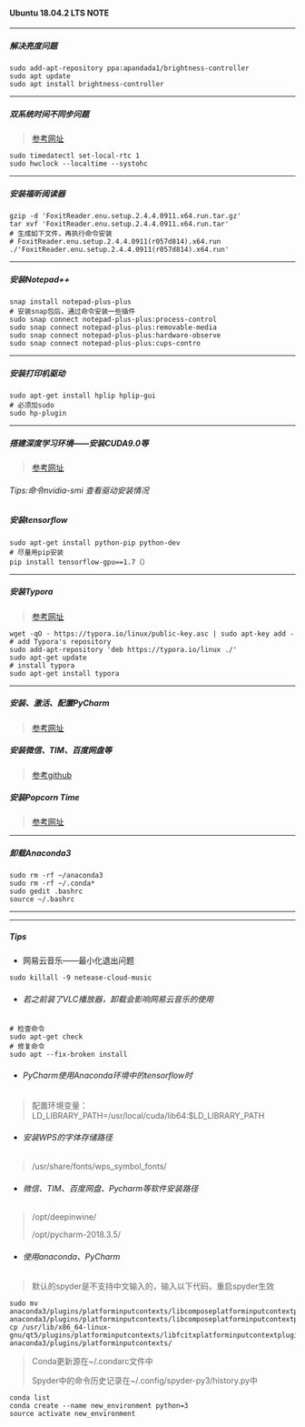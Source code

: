 #### Ubuntu 18.04.2 LTS NOTE

------

##### 解决亮度问题

```shell
sudo add-apt-repository ppa:apandada1/brightness-controller
sudo apt update
sudo apt install brightness-controller
```

------

##### 双系统时间不同步问题

> [参考网址](https://www.jianshu.com/p/cf445a2c55e8)

```shell
sudo timedatectl set-local-rtc 1
sudo hwclock --localtime --systohc 
```

------

##### 安装福昕阅读器

```shell
gzip -d 'FoxitReader.enu.setup.2.4.4.0911.x64.run.tar.gz'
tar xvf 'FoxitReader.enu.setup.2.4.4.0911.x64.run.tar'
# 生成如下文件，再执行命令安装
# FoxitReader.enu.setup.2.4.4.0911(r057d814).x64.run
./'FoxitReader.enu.setup.2.4.4.0911(r057d814).x64.run'
```

------

##### 安装Notepad++

```shell
snap install notepad-plus-plus
# 安装snap包后，通过命令安装一些插件
sudo snap connect notepad-plus-plus:process-control
sudo snap connect notepad-plus-plus:removable-media
sudo snap connect notepad-plus-plus:hardware-observe
sudo snap connect notepad-plus-plus:cups-contro
```

------

##### 安装打印机驱动

```shell
sudo apt-get install hplip hplip-gui
# 必须加sudo
sudo hp-plugin
```

------

##### 搭建深度学习环境——安装CUDA9.0等

> [参考网址](https://blog.csdn.net/xd_wjc/article/details/83005148)

###### Tips:命令nvidia-smi 查看驱动安装情况

##### 安装tensorflow

```shell
sudo apt-get install python-pip python-dev 
# 尽量用pip安装
pip install tensorflow-gpu==1.7（）
```

------

##### 安装Typora

> [参考网址](http://support.typora.io/Typora-on-Linux/)

```shell
wget -qO - https://typora.io/linux/public-key.asc | sudo apt-key add -
# add Typora's repository
sudo add-apt-repository 'deb https://typora.io/linux ./'
sudo apt-get update
# install typora
sudo apt-get install typora
```

------

##### 安装、激活、配置PyCharm

> [参考网址](https://www.cnblogs.com/huozf/p/9304396.html)

##### 安装微信、TIM、百度网盘等

> [参考github](https://github.com/wszqkzqk/deepin-wine-ubuntu)

##### 安装Popcorn Time

> [参考网址](https://linux.cn/article-10081-1.html)

------

##### 卸载Anaconda3 

```shell
sudo rm -rf ~/anaconda3
sudo rm -rf ~/.conda*
sudo gedit .bashrc
source ~/.bashrc
```

------

------

##### Tips

-  网易云音乐——最小化退出问题

```shell
sudo killall -9 netease-cloud-music
```

- ###### 若之前装了VLC播放器，卸载会影响网易云音乐的使用

```shell
# 检查命令
sudo apt-get check 
# 修复命令
sudo apt --fix-broken install
```

- ###### PyCharm使用Anaconda环境中的tensorflow时

> 配置环境变量：LD_LIBRARY_PATH=/usr/local/cuda/lib64:$LD_LIBRARY_PATH

- ###### 安装WPS的字体存储路径

> /usr/share/fonts/wps_symbol_fonts/

- ###### 微信、TIM、百度网盘、Pycharm等软件安装路径

> /opt/deepinwine/ 
>
> /opt/pycharm-2018.3.5/

- ###### 使用anaconda、PyCharm

> 默认的spyder是不支持中文输入的，输入以下代码，重启spyder生效

```shell
sudo mv anaconda3/plugins/platforminputcontexts/libcomposeplatforminputcontextplugin.so anaconda3/plugins/platforminputcontexts/libcomposeplatforminputcontextplugin.so.bak
cp /usr/lib/x86_64-linux-gnu/qt5/plugins/platforminputcontexts/libfcitxplatforminputcontextplugin.so anaconda3/plugins/platforminputcontexts/
```

> Conda更新源在~/.condarc文件中
>
> Spyder中的命令历史记录在~/.config/spyder-py3/history.py中

```shell
conda list
conda create --name new_environment python=3
source activate new_environment
```
